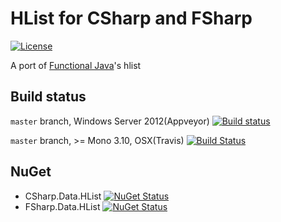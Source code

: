 HList for CSharp and FSharp
===========================

[![License][license-image]][license-url]

A port of [Functional Java](https://github.com/functionaljava/functionaljava)'s hlist

## Build status

``master`` branch, Windows Server 2012(Appveyor) [![Build status](https://ci.appveyor.com/api/projects/status/euladv43ilutj8q8/branch/master?svg=true)](https://ci.appveyor.com/project/pocketberserker/data-hlist/branch/master)

``master`` branch, >= Mono 3.10, OSX(Travis) [![Build Status](https://travis-ci.org/pocketberserker/Data.HList.svg?branch=master)](https://travis-ci.org/pocketberserker/Data.HList)

## NuGet

* CSharp.Data.HList [![NuGet Status](http://img.shields.io/nuget/v/CSharp.Data.HList.svg)](https://www.nuget.org/packages/CSharp.Data.HList/)
* FSharp.Data.HList [![NuGet Status](http://img.shields.io/nuget/v/FSharp.Data.HList.svg)](https://www.nuget.org/packages/FSharp.Data.HList/)

[license-url]: https://github.com/pocketberserker/Data.HList/blob/master/LICENSE
[license-image]: https://img.shields.io/github/license/pocketberserker/Data.HList.svg

